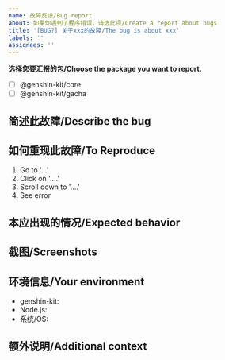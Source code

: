 ```yaml
---
name: 故障反馈/Bug report
about: 如果你遇到了程序错误，请选此项/Create a report about bugs
title: '[BUG?] 关于xxx的故障/The bug is about xxx'
labels: ''
assignees: ''
---
```


**选择您要汇报的包/Choose the package you want to report.**

- [ ] @genshin-kit/core
- [ ] @genshin-kit/gacha

## 简述此故障/Describe the bug

<!-- A clear and concise description of what the bug is. Or just write "RT" (read title). -->

## 如何重现此故障/To Reproduce

<!-- Steps to reproduce the behavior: -->

1. Go to '...'
2. Click on '....'
3. Scroll down to '....'
4. See error

## 本应出现的情况/Expected behavior

<!-- A clear and concise description of what you expected to happen. -->

## 截图/Screenshots

<!-- If applicable, add screenshots to help explain your problem. -->

## 环境信息/Your environment

- genshin-kit: <!-- latest/xx.x.x/xx.x.x-beta.x/... -->
- Node.js: <!-- 16.x.x/14.x.x/... -->
- 系统/OS: <!-- Windows/Linux/macOS... -->

## 额外说明/Additional context

<!-- Add any other context about the problem here. -->
